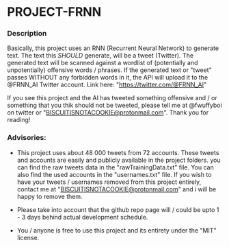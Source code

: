 # PROJECT-FRNN

### Description
Basically, this project uses an RNN (Recurrent Neural Network) to generate text. 
The text this *SHOULD* generate, will be a tweet (Twitter).
The generated text will be scanned against a wordlist of (potentially and unpotentially) offensive words / phrases.
If the generated text or "tweet" passes WITHOUT any forbidden words in it, the API will upload it to the @FRNN_AI Twitter account. Link here: "https://twitter.com/@FRNN_AI"

If you see this project and the AI has tweeted something offensive and / or something that you thik should not be tweeted, 
please tell me at @fwuffyboi on twitter or "BISCUITISNOTACOOKIE@protonmail.com". Thank you for reading!

### Advisories:
- This project uses about 48 000 tweets from 72 accounts. These tweets and accounts are easily and publicly available in the project folders. you can find the raw tweets data in the "rawTrainingData.txt" file. You can also find the used accounts in the "usernames.txt" file. If you wish to have your tweets / usernames removed from this project entirely, contact me at "BISCUITISNOTACOOKIE@protonmail.com" and i will be happy to remove them.

- Please take into account that the github repo page will / could be upto 1 - 3 days behind actual development schedule.

- You / anyone is free to use this project and its entirety under the "MIT" license.
